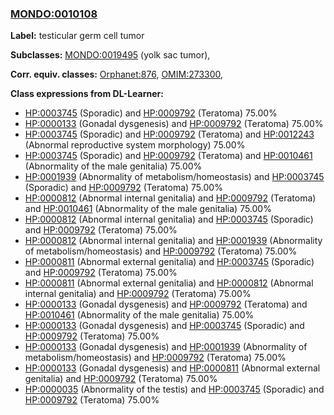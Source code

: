 
### [MONDO:0010108](http://purl.obolibrary.org/obo/MONDO_0010108)
**Label:** testicular germ cell tumor

**Subclasses:** [MONDO:0019495](http://purl.obolibrary.org/obo/MONDO_0019495) (yolk sac tumor), 

**Corr. equiv. classes:** [Orphanet:876](http://www.orpha.net/ORDO/Orphanet_876), [OMIM:273300](http://purl.obolibrary.org/obo/OMIM_273300), 

**Class expressions from DL-Learner:**

- [HP:0003745](http://purl.obolibrary.org/obo/HP_0003745) (Sporadic) and [HP:0009792](http://purl.obolibrary.org/obo/HP_0009792) (Teratoma) 75.00%
- [HP:0000133](http://purl.obolibrary.org/obo/HP_0000133) (Gonadal dysgenesis) and [HP:0009792](http://purl.obolibrary.org/obo/HP_0009792) (Teratoma) 75.00%
- [HP:0003745](http://purl.obolibrary.org/obo/HP_0003745) (Sporadic) and [HP:0009792](http://purl.obolibrary.org/obo/HP_0009792) (Teratoma) and [HP:0012243](http://purl.obolibrary.org/obo/HP_0012243) (Abnormal reproductive system morphology) 75.00%
- [HP:0003745](http://purl.obolibrary.org/obo/HP_0003745) (Sporadic) and [HP:0009792](http://purl.obolibrary.org/obo/HP_0009792) (Teratoma) and [HP:0010461](http://purl.obolibrary.org/obo/HP_0010461) (Abnormality of the male genitalia) 75.00%
- [HP:0001939](http://purl.obolibrary.org/obo/HP_0001939) (Abnormality of metabolism/homeostasis) and [HP:0003745](http://purl.obolibrary.org/obo/HP_0003745) (Sporadic) and [HP:0009792](http://purl.obolibrary.org/obo/HP_0009792) (Teratoma) 75.00%
- [HP:0000812](http://purl.obolibrary.org/obo/HP_0000812) (Abnormal internal genitalia) and [HP:0009792](http://purl.obolibrary.org/obo/HP_0009792) (Teratoma) and [HP:0010461](http://purl.obolibrary.org/obo/HP_0010461) (Abnormality of the male genitalia) 75.00%
- [HP:0000812](http://purl.obolibrary.org/obo/HP_0000812) (Abnormal internal genitalia) and [HP:0003745](http://purl.obolibrary.org/obo/HP_0003745) (Sporadic) and [HP:0009792](http://purl.obolibrary.org/obo/HP_0009792) (Teratoma) 75.00%
- [HP:0000812](http://purl.obolibrary.org/obo/HP_0000812) (Abnormal internal genitalia) and [HP:0001939](http://purl.obolibrary.org/obo/HP_0001939) (Abnormality of metabolism/homeostasis) and [HP:0009792](http://purl.obolibrary.org/obo/HP_0009792) (Teratoma) 75.00%
- [HP:0000811](http://purl.obolibrary.org/obo/HP_0000811) (Abnormal external genitalia) and [HP:0003745](http://purl.obolibrary.org/obo/HP_0003745) (Sporadic) and [HP:0009792](http://purl.obolibrary.org/obo/HP_0009792) (Teratoma) 75.00%
- [HP:0000811](http://purl.obolibrary.org/obo/HP_0000811) (Abnormal external genitalia) and [HP:0000812](http://purl.obolibrary.org/obo/HP_0000812) (Abnormal internal genitalia) and [HP:0009792](http://purl.obolibrary.org/obo/HP_0009792) (Teratoma) 75.00%
- [HP:0000133](http://purl.obolibrary.org/obo/HP_0000133) (Gonadal dysgenesis) and [HP:0009792](http://purl.obolibrary.org/obo/HP_0009792) (Teratoma) and [HP:0010461](http://purl.obolibrary.org/obo/HP_0010461) (Abnormality of the male genitalia) 75.00%
- [HP:0000133](http://purl.obolibrary.org/obo/HP_0000133) (Gonadal dysgenesis) and [HP:0003745](http://purl.obolibrary.org/obo/HP_0003745) (Sporadic) and [HP:0009792](http://purl.obolibrary.org/obo/HP_0009792) (Teratoma) 75.00%
- [HP:0000133](http://purl.obolibrary.org/obo/HP_0000133) (Gonadal dysgenesis) and [HP:0001939](http://purl.obolibrary.org/obo/HP_0001939) (Abnormality of metabolism/homeostasis) and [HP:0009792](http://purl.obolibrary.org/obo/HP_0009792) (Teratoma) 75.00%
- [HP:0000133](http://purl.obolibrary.org/obo/HP_0000133) (Gonadal dysgenesis) and [HP:0000811](http://purl.obolibrary.org/obo/HP_0000811) (Abnormal external genitalia) and [HP:0009792](http://purl.obolibrary.org/obo/HP_0009792) (Teratoma) 75.00%
- [HP:0000035](http://purl.obolibrary.org/obo/HP_0000035) (Abnormality of the testis) and [HP:0003745](http://purl.obolibrary.org/obo/HP_0003745) (Sporadic) and [HP:0009792](http://purl.obolibrary.org/obo/HP_0009792) (Teratoma) 75.00%


